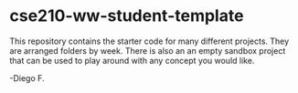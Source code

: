 # cse210-ww-student-template
This repository contains the starter code for many different projects. They are arranged folders by week. There is also an an empty sandbox project that can be used to play around with any concept you would like.

-Diego F.
